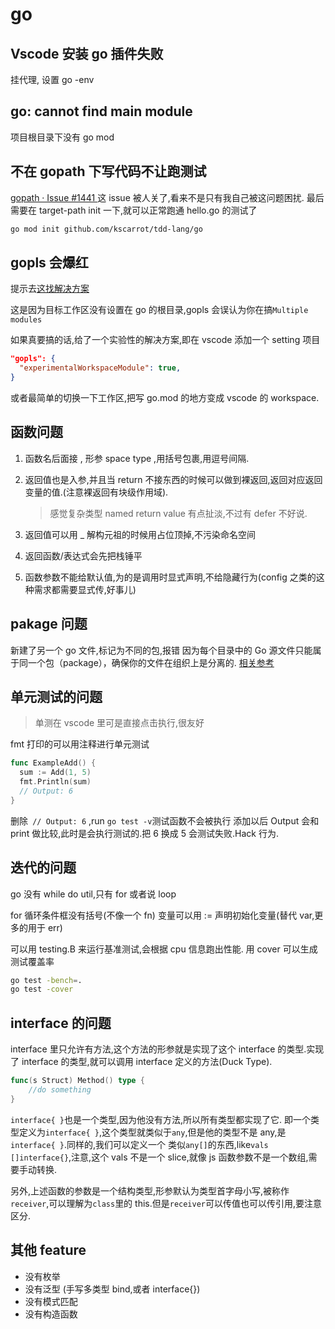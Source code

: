 # go

## Vscode 安装 go 插件失败

挂代理, 设置 go -env

## go: cannot find main module

项目根目录下没有 go mod

## 不在 gopath 下写代码不让跑测试

[gopath · Issue #1441 ](https://github.com/golang/dep/issues/1441)
这 issue 被人关了,看来不是只有我自己被这问题困扰.
最后需要在 target-path init 一下,就可以正常跑通 hello.go 的测试了

```bash
go mod init github.com/kscarrot/tdd-lang/go
```

## gopls 会爆红

提示去[这找解决方案](https://github.com/golang/tools/blob/master/gopls/doc/workspace.md)

这是因为目标工作区没有设置在 go 的根目录,gopls 会误认为你在搞`Multiple modules`

如果真要搞的话,给了一个实验性的解决方案,即在 vscode 添加一个 setting 项目

```json
"gopls": {
  "experimentalWorkspaceModule": true,
}
```

或者最简单的切换一下工作区,把写 go.mod 的地方变成 vscode 的 workspace.

## 函数问题

1. 函数名后面接 , 形参 space type ,用括号包裹,用逗号间隔.

2. 返回值也是入参,并且当 return 不接东西的时候可以做到裸返回,返回对应返回变量的值.(注意裸返回有块级作用域).

   > 感觉复杂类型 named return value 有点扯淡,不过有 defer 不好说.

3. 返回值可以用 \_ 解构元祖的时候用占位顶掉,不污染命名空间

4. 返回函数/表达式会先把栈锤平

5. 函数参数不能给默认值,为的是调用时显式声明,不给隐藏行为(config 之类的这种需求都需要显式传,好事儿)

## pakage 问题

新建了另一个 go 文件,标记为不同的包,报错
因为每个目录中的 Go 源文件只能属于同一个包（package），确保你的文件在组织上是分离的.
[相关参考](https://dave.cheney.net/2014/12/01/five-suggestions-for-setting-up-a-go-project)

## 单元测试的问题

> 单测在 vscode 里可是直接点击执行,很友好

fmt 打印的可以用注释进行单元测试

```go
func ExampleAdd() {
  sum := Add(1, 5)
  fmt.Println(sum)
  // Output: 6
}
```

删除` // Output: 6` ,run `go test -v`测试函数不会被执行
添加以后 Output 会和 print 做比较,此时是会执行测试的.把 6 换成 5 会测试失败.Hack 行为.

## 迭代的问题

go 没有 while do util,只有 for 或者说 loop

for 循环条件框没有括号(不像一个 fn)
变量可以用 := 声明初始化变量(替代 var,更多的用于 err)

可以用 testing.B 来运行基准测试,会根据 cpu 信息跑出性能.
用 cover 可以生成测试覆盖率

```bash
go test -bench=.
go test -cover
```

## interface 的问题

interface 里只允许有方法,这个方法的形参就是实现了这个 interface 的类型.实现了 interface 的类型,就可以调用 interface 定义的方法(Duck Type).

```go
func(s Struct) Method() type {
    //do something
}
```

`interface{ }`也是一个类型,因为他没有方法,所以所有类型都实现了它.
即一个类型定义为`interface{ }`,这个类型就类似于`any`,但是他的类型不是 any,是`interface{ }`.同样的,我们可以定义一个 类似`any[]`的东西,like`vals []interface{}`,注意,这个 vals 不是一个 slice,就像 js 函数参数不是一个数组,需要手动转换.

另外,上述函数的参数是一个结构类型,形参默认为类型首字母小写,被称作`receiver`,可以理解为`class`里的 this.但是`receiver`可以传值也可以传引用,要注意区分.

## 其他 feature

- 没有枚举
- 没有泛型 (手写多类型 bind,或者 interface{})
- 没有模式匹配
- 没有构造函数
